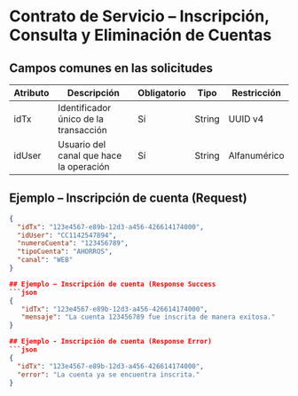 # Contrato de Servicio – Inscripción, Consulta y Eliminación de Cuentas

## Campos comunes en las solicitudes
| Atributo             | Descripción                                | Obligatorio | Tipo    | Restricción           |
|-----------------------|--------------------------------------------|-------------|---------|-----------------------|
| idTx                  | Identificador único de la transacción      | Sí          | String  | UUID v4               |
| idUser                | Usuario del canal que hace la operación    | Sí          | String  | Alfanumérico          |

## Ejemplo – Inscripción de cuenta (Request)
```json
{
  "idTx": "123e4567-e89b-12d3-a456-426614174000",
  "idUser": "CC1142547894",
  "numeroCuenta": "123456789",
  "tipoCuenta": "AHORROS",
  "canal": "WEB"
}

## Ejemplo – Inscripción de cuenta (Response Success
```json
{
   "idTx": "123e4567-e89b-12d3-a456-426614174000",
   "mensaje": "La cuenta 123456789 fue inscrita de manera exitosa."
}

## Ejemplo - Inscripción de cuenta (Response Error)
```json
{
  "idTx": "123e4567-e89b-12d3-a456-426614174000",
  "error": "La cuenta ya se encuentra inscrita."
}
